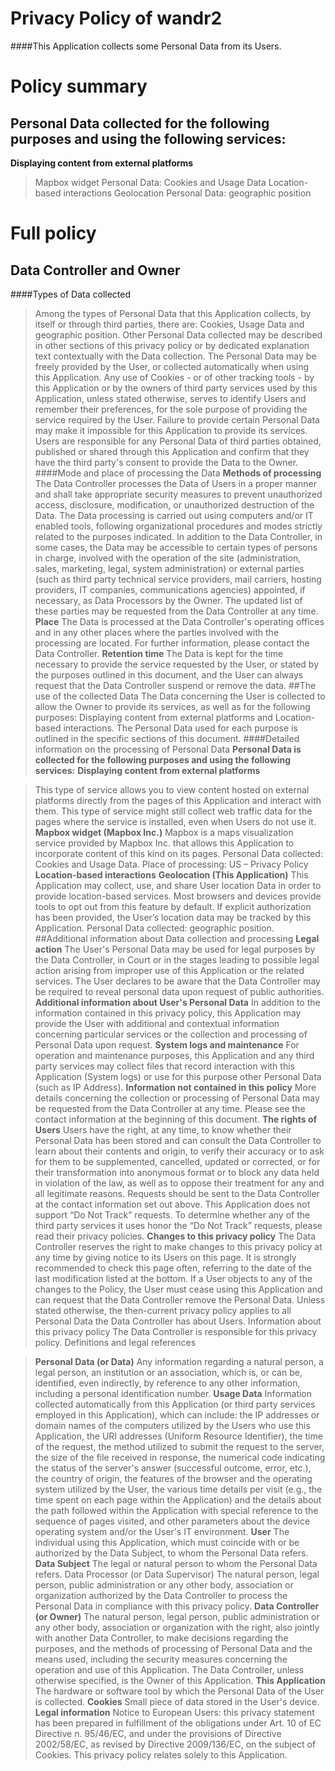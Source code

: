 # Privacy Policy of wandr2
####This Application collects some Personal Data from its Users.
# Policy summary
## Personal Data collected for the following purposes and using the following services:
**Displaying content from external platforms**
> Mapbox widget
> Personal Data: Cookies and Usage Data
> Location-based interactions
> Geolocation
> Personal Data: geographic position

# Full policy
## Data Controller and Owner
####Types of Data collected
> Among the types of Personal Data that this Application collects, by itself or through third parties, there are: Cookies, Usage Data and geographic position.
> Other Personal Data collected may be described in other sections of this privacy policy or by dedicated explanation text contextually with the Data collection.
> The Personal Data may be freely provided by the User, or collected automatically when using this Application.
Any use of Cookies - or of other tracking tools - by this Application or by the owners of third party services used by this Application, unless stated otherwise, serves to identify Users and remember their preferences, for the sole purpose of providing the service required by the User.
Failure to provide certain Personal Data may make it impossible for this Application to provide its services.
> Users are responsible for any Personal Data of third parties obtained, published or shared through this Application and confirm that they have the third party's consent to provide the Data to the Owner.
####Mode and place of processing the Data
**Methods of processing**
> The Data Controller processes the Data of Users in a proper manner and shall take appropriate security measures to prevent unauthorized access, disclosure, modification, or unauthorized destruction of the Data.
> The Data processing is carried out using computers and/or IT enabled tools, following organizational procedures and modes strictly related to the purposes indicated. In addition to the Data Controller, in some cases, the Data may be accessible to certain types of persons in charge, involved with the operation of the site (administration, sales, marketing, legal, system administration) or external parties (such as third party technical service providers, mail carriers, hosting providers, IT companies, communications agencies) appointed, if necessary, as Data Processors by the Owner. The updated list of these parties may be requested from the Data Controller at any time.
**Place**
> The Data is processed at the Data Controller's operating offices and in any other places where the parties involved with the processing are located. For further information, please contact the Data Controller.
**Retention time**
> The Data is kept for the time necessary to provide the service requested by the User, or stated by the purposes outlined in this document, and the User can always request that the Data Controller suspend or remove the data.
##The use of the collected Data
> The Data concerning the User is collected to allow the Owner to provide its services, as well as for the following purposes: Displaying content from external platforms and Location-based interactions.
> The Personal Data used for each purpose is outlined in the specific sections of this document.
####Detailed information on the processing of Personal Data
**Personal Data is collected for the following purposes and using the following services:**
>**Displaying content from external platforms**

>This type of service allows you to view content hosted on external platforms directly from the pages of this Application and interact with them.
>This type of service might still collect web traffic data for the pages where the service is installed, even when Users do not use it.
>**Mapbox widget (Mapbox Inc.)**
>Mapbox is a maps visualization service provided by Mapbox Inc. that allows this Application to incorporate content of this kind on its pages.
>Personal Data collected: Cookies and Usage Data.
>Place of processing: US – Privacy Policy
>**Location-based interactions**
>**Geolocation (This Application)**
>This Application may collect, use, and share User location Data in order to provide location-based services.
>Most browsers and devices provide tools to opt out from this feature by default. If explicit authorization has been provided, the User’s location data may be tracked by this Application.
>Personal Data collected: geographic position.
##Additional information about Data collection and processing
>**Legal action**
>The User's Personal Data may be used for legal purposes by the Data Controller, in Court or in the stages leading to possible legal action arising from improper use of this Application or the related services.
>The User declares to be aware that the Data Controller may be required to reveal personal data upon request of public authorities.
>**Additional information about User's Personal Data**
>In addition to the information contained in this privacy policy, this Application may provide the User with additional and contextual information concerning particular services or the collection and processing of Personal Data upon request.
>**System logs and maintenance**
>For operation and maintenance purposes, this Application and any third party services may collect files that record interaction with this Application (System logs) or use for this purpose other Personal Data (such as IP Address).
>**Information not contained in this policy**
>More details concerning the collection or processing of Personal Data may be requested from the Data Controller at any time. Please see the contact information at the beginning of this document.
>**The rights of Users**
>Users have the right, at any time, to know whether their Personal Data has been stored and can consult the Data Controller to learn about their contents and origin, to verify their accuracy or to ask for them to be supplemented, cancelled, updated or corrected, or for their transformation into anonymous format or to block any data held in violation of the law, as well as to oppose their treatment for any and all legitimate reasons. Requests should be sent to the Data Controller at the contact information set out above.
>This Application does not support “Do Not Track” requests.
>To determine whether any of the third party services it uses honor the “Do Not Track” requests, please read their privacy policies.
>**Changes to this privacy policy**
>The Data Controller reserves the right to make changes to this privacy policy at any time by giving notice to its Users on this page. It is strongly recommended to check this page often, referring to the date of the last modification listed at the bottom. If a User objects to any of the changes to the Policy, the User must cease using this Application and can request that the Data Controller remove the Personal Data. Unless stated otherwise, the then-current privacy policy applies to all Personal Data the Data Controller has about Users.
>Information about this privacy policy
>The Data Controller is responsible for this privacy policy.
Definitions and legal references

>**Personal Data (or Data)**
>Any information regarding a natural person, a legal person, an institution or an association, which is, or can be, identified, even indirectly, by reference to any other information, including a personal identification number.
>**Usage Data**
>Information collected automatically from this Application (or third party services employed in this Application), which can include: the IP addresses or domain names of the computers utilized by the Users who use this Application, the URI addresses (Uniform Resource Identifier), the time of the request, the method utilized to submit the request to the server, the size of the file received in response, the numerical code indicating the status of the server's answer (successful outcome, error, etc.), the country of origin, the features of the browser and the operating system utilized by the User, the various time details per visit (e.g., the time spent on each page within the Application) and the details about the path followed within the Application with special reference to the sequence of pages visited, and other parameters about the device operating system and/or the User's IT environment.
>**User**
>The individual using this Application, which must coincide with or be authorized by the Data Subject, to whom the Personal Data refers.
>**Data Subject**
>The legal or natural person to whom the Personal Data refers.
Data Processor (or Data Supervisor)
The natural person, legal person, public administration or any other body, association or organization authorized by the Data Controller to process the Personal Data in compliance with this privacy policy.
>**Data Controller (or Owner)**
>The natural person, legal person, public administration or any other body, association or organization with the right, also jointly with another Data Controller, to make decisions regarding the purposes, and the methods of processing of Personal Data and the means used, including the security measures concerning the operation and use of this Application. The Data Controller, unless otherwise specified, is the Owner of this Application.
>**This Application**
>The hardware or software tool by which the Personal Data of the User is collected.
>**Cookies**
>Small piece of data stored in the User's device.
>**Legal information**
>Notice to European Users: this privacy statement has been prepared in fulfillment of the obligations under Art. 10 of EC Directive n. 95/46/EC, and under the provisions of Directive 2002/58/EC, as revised by Directive 2009/136/EC, on the subject of Cookies.
>This privacy policy relates solely to this Application.